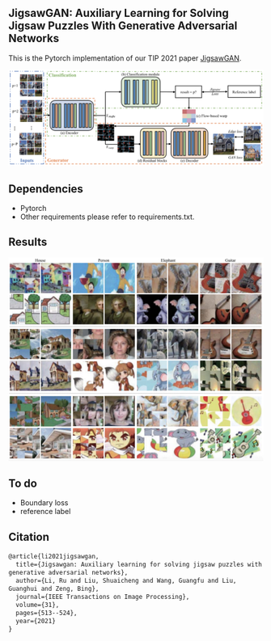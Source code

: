 ## JigsawGAN: Auxiliary Learning for Solving Jigsaw Puzzles With Generative Adversarial Networks

This is the Pytorch implementation of our TIP 2021 paper [JigsawGAN](https://liru0126.github.io/collections/2021_tip/tip2021.pdf).

![image](./figs/pipeline.png)

## Dependencies

* Pytorch
* Other requirements please refer to requirements.txt.

## Results

![image](./figs/results.png)

## To do
* Boundary loss
* reference label


## Citation

```
@article{li2021jigsawgan,
  title={Jigsawgan: Auxiliary learning for solving jigsaw puzzles with generative adversarial networks},
  author={Li, Ru and Liu, Shuaicheng and Wang, Guangfu and Liu, Guanghui and Zeng, Bing},
  journal={IEEE Transactions on Image Processing},
  volume={31},
  pages={513--524},
  year={2021}
}
```
